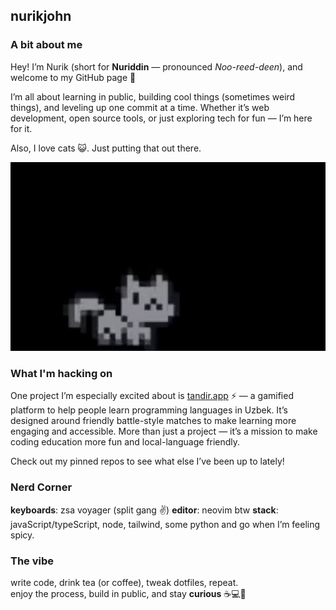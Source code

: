 ## nurikjohn

### A bit about me

Hey! I’m Nurik (short for **Nuriddin** — pronounced *Noo-reed-deen*), and welcome to my GitHub page 👋

I’m all about learning in public, building cool things (sometimes weird things), and leveling up one commit at a time. Whether it’s web development, open source tools, or just exploring tech for fun — I’m here for it.

Also, I love cats 😺. Just putting that out there.

![jumping cat](./cat.gif)

### What I'm hacking on

One project I’m especially excited about is [tandir.app](http://tandir.app) ⚡ — a gamified platform to help people learn programming languages in Uzbek. It’s designed around friendly battle-style matches to make learning more engaging and accessible. More than just a project — it’s a mission to make coding education more fun and local-language friendly.

Check out my pinned repos to see what else I’ve been up to lately!

### Nerd Corner

**keyboards**: zsa voyager (split gang ✌️)
**editor**: neovim btw
**stack**: javaScript/typeScript, node, tailwind, some python and go when I’m feeling spicy.

### The vibe

write code, drink tea (or coffee), tweak dotfiles, repeat.  
enjoy the process, build in public, and stay **curious** ☕💻🌌
